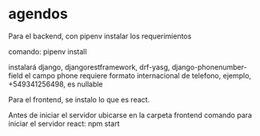# agendos

Para el backend, con pipenv instalar los requerimientos

comando: pipenv install

instalará django, djangorestframework, drf-yasg, django-phonenumber-field
el campo phone requiere formato internacional de telefono, ejemplo, +549341256498, es nullable


Para el frontend, se instalo lo que es react.

Antes de iniciar el servidor ubicarse en la carpeta frontend
comando para iniciar el servidor react: npm start